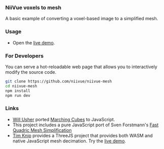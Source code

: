 ### NiiVue voxels to mesh

A basic example of converting a voxel-based image to a simplified mesh.

### Usage

 - Open the [live demo](https://niivue.github.io/niivue-mesh/).


### For Developers

You can serve a hot-reloadable web page that allows you to interactively modify the source code.

```bash
git clone https://github.com/niivue/niivue-mesh
cd niivue-mesh
npm install
npm run dev
```

### Links

 - [Will Usher](https://github.com/Twinklebear/webgl-marching-cubes) ported [Marching Cubes](https://paulbourke.net/geometry/polygonise/) to JavaScript.
 - This project includes a pure JavaScript port of Sven Forstmann's [Fast Quadric Mesh Simplification](https://github.com/sp4cerat/Fast-Quadric-Mesh-Simplification)
 - [Tim Knip](https://github.com/timknip/mesh-decimate/tree/master) provides a ThreeJS project that provides both WASM and native JavaScript mesh decimation. Try the [live demo](https://neurolabusc.github.io/simplifyjs/).